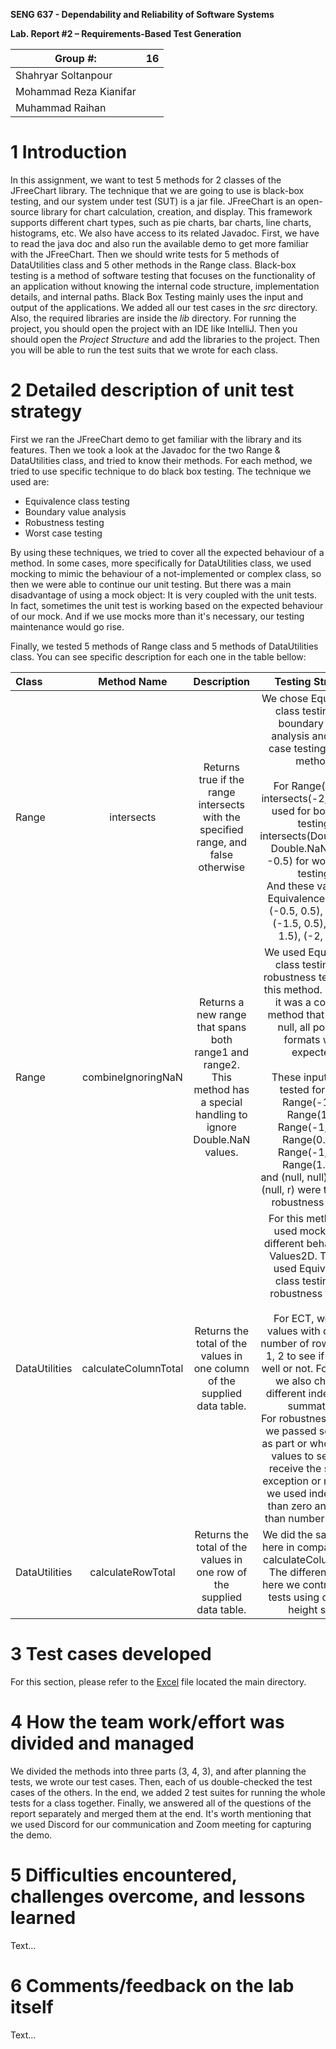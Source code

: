 **SENG 637 - Dependability and Reliability of Software Systems**

**Lab. Report \#2 – Requirements-Based Test Generation**

| Group \#:              | 16  |   
|------------------------|-----|
| Shahryar Soltanpour    |     |
| Mohammad Reza Kianifar |     |
| Muhammad Raihan        |     |

# 1 Introduction

In this assignment, we want to test 5 methods for 2 classes of the JFreeChart library.
The technique that we are going to use is black-box testing, and our system under test (SUT) is a jar file.
JFreeChart is an open-source library for chart calculation, creation, and display. This framework supports different
chart types, such as pie charts, bar charts, line charts, histograms, etc. We also have access to its related Javadoc.
First, we have to read the java doc and also run the available demo to get more familiar with the JFreeChart.
Then we should write tests for 5 methods of DataUtilities class and 5 other methods in the Range class.
Black-box testing is a method of software testing that focuses on the functionality of an application without knowing 
the internal code structure, implementation details, and internal paths. Black Box Testing mainly uses the input
and output of the applications. We added all our test cases in the _src_ directory. Also, the required libraries are
inside the _lib_ directory. For running the project, you should open the project with an IDE like IntelliJ. 
Then you should open the _Project Structure_ and add the libraries to the project. Then you will be able to run the 
test suits that we wrote for each class.

# 2 Detailed description of unit test strategy

First we ran the JFreeChart demo to get familiar with the library and its features. Then we took a look at the Javadoc
for the two Range & DataUtilities class, and tried to know their methods. For each method, we tried to use specific
technique to do black box testing. The technique we used are:

* Equivalence class testing
* Boundary value analysis
* Robustness testing
* Worst case testing

By using these techniques, we tried to cover all the expected behaviour of a method. In some cases, more specifically
for DataUtilities class, we used mocking to mimic the behaviour of a not-implemented or complex class, so then we were
able to continue our unit testing. But there was a main disadvantage of using a mock object:
It is very coupled with the unit tests. In fact, sometimes the unit test is working based on the expected behaviour of
our mock. And if we use mocks more than it's necessary, our testing maintenance would go rise.

Finally, we tested 5 methods of Range class and 5 methods of DataUtilities class. You can see specific description for
each one in the table bellow:

| Class         |     Method Name      |                                                      Description                                                       |                                                                                                                                                                                                                                                   Testing Strategy                                                                                                                                                                                                                                                    |
|:--------------|:--------------------:|:----------------------------------------------------------------------------------------------------------------------:|:---------------------------------------------------------------------------------------------------------------------------------------------------------------------------------------------------------------------------------------------------------------------------------------------------------------------------------------------------------------------------------------------------------------------------------------------------------------------------------------------------------------------:|
| Range         |      intersects      |                   Returns true if the range intersects with the specified range, and false otherwise                   |                                                                       We chose Equivalence class testing and boundary value analysis and worst case testing for this method.<br><br> For Range(-1, 1):<br> intersects(-2, -1) was used for boundary testing.<br>intersects(Double.NaN, Double.NaN), (0.5, -0.5) for worst case testing.<br>And these values for Equivalence testing: (-0.5, 0.5), (-2, 2), (-1.5, 0.5), (-0.5, 1.5), (-2, -1.5)                                                                       |
| Range         |  combineIgnoringNaN  | Returns a new range that spans both range1 and range2. This method has a special handling to ignore Double.NaN values. |                                                                 We used Equivalence class testing and robustness testing for this method. Because it was a combine method that ignores null, all possible formats were expected.<br><br>These inputs were tested for ECT:<br>Range(-1, 1), Range(1, 2)<br>Range(-1, 1.5), Range(0.5, 2)<br>Range(-1, 0.5), Range(1.5, 2)<br>and (null, null), (r, null), (null, r) were tested for robustness testing                                                                 |
| DataUtilities | calculateColumnTotal |                       Returns the total of the values in one column of the supplied data table.                        | For this method, we used mocking for different behaviour of Values2D. Then we used Equivalence class testing and robustness testing.<br><br>For ECT, we used values with different number of rows, e.g. 0, 1, 2 to see if it works well or not. For rows 2, we also checked different index of the summation. <br> For robustness testing, we passed some null as part or whole of the values to see if we receive the suitable exception or not. Also, we used index lower than zero and larger than number of rows. |
| DataUtilities |  calculateRowTotal   |                         Returns the total of the values in one row of the supplied data table.                         |                                                                                                                                                                                   We did the same thing here in compared with calculateColumnTotal. The different is that here we controlled the tests using different height size.                                                                                                                                                                                   |

# 3 Test cases developed

For this section, please refer to the [Excel](https://github.com/seng637-winter-2022/seng637-a2-mreza-kiani/blob/main/Test%20Cases.xlsx) file located the main directory.

# 4 How the team work/effort was divided and managed

We divided the methods into three parts (3, 4, 3), and after planning the tests, we wrote our test cases.
Then, each of us double-checked the test cases of the others.
In the end, we added 2 test suites for running the whole tests for a class together.
Finally, we answered all of the questions of the report separately and merged them at the end.
It's worth mentioning that we used Discord for our communication and Zoom meeting for capturing the demo. 

# 5 Difficulties encountered, challenges overcome, and lessons learned

Text…

# 6 Comments/feedback on the lab itself

Text…
